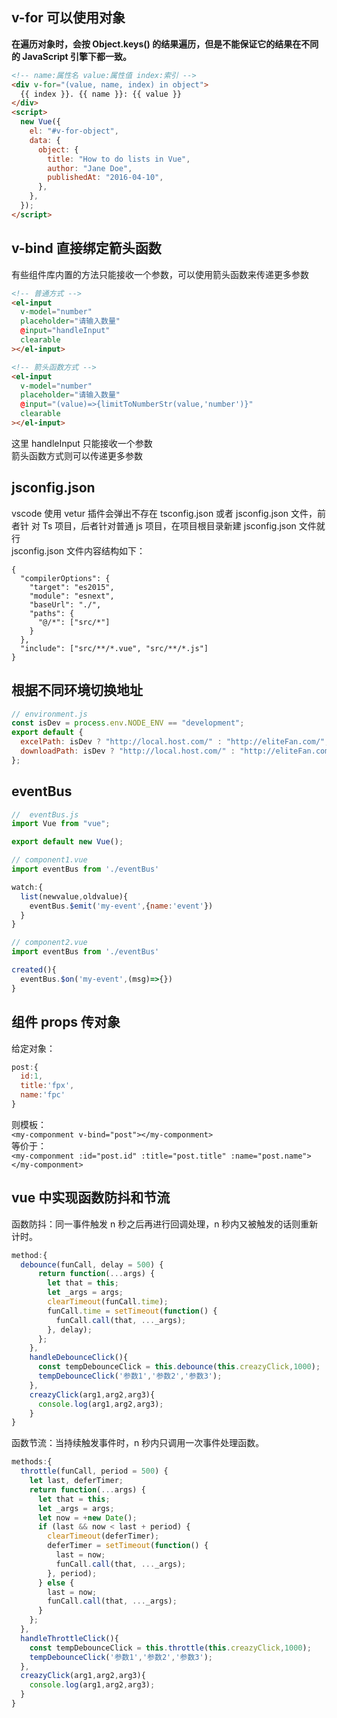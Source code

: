 ## v-for 可以使用对象

**在遍历对象时，会按 Object.keys() 的结果遍历，但是不能保证它的结果在不同的
JavaScript 引擎下都一致。**

```html
<!-- name:属性名 value:属性值 index:索引 -->
<div v-for="(value, name, index) in object">
  {{ index }}. {{ name }}: {{ value }}
</div>
<script>
  new Vue({
    el: "#v-for-object",
    data: {
      object: {
        title: "How to do lists in Vue",
        author: "Jane Doe",
        publishedAt: "2016-04-10",
      },
    },
  });
</script>
```

## v-bind 直接绑定箭头函数

有些组件库内置的方法只能接收一个参数，可以使用箭头函数来传递更多参数

```html
<!-- 普通方式 -->
<el-input
  v-model="number"
  placeholder="请输入数量"
  @input="handleInput"
  clearable
></el-input>

<!-- 箭头函数方式 -->
<el-input
  v-model="number"
  placeholder="请输入数量"
  @input="(value)=>{limitToNumberStr(value,'number')}"
  clearable
></el-input>
```

这里 handleInput 只能接收一个参数  
箭头函数方式则可以传递更多参数

## jsconfig.json

vscode 使用 vetur 插件会弹出不存在 tsconfig.json 或者 jsconfig.json 文件，前者针
对 Ts 项目，后者针对普通 js 项目，在项目根目录新建 jsconfig.json 文件就行  
jsconfig.json 文件内容结构如下：

```javascripton
{
  "compilerOptions": {
    "target": "es2015",
    "module": "esnext",
    "baseUrl": "./",
    "paths": {
      "@/*": ["src/*"]
    }
  },
  "include": ["src/**/*.vue", "src/**/*.js"]
}
```

## 根据不同环境切换地址

```javascript
// environment.js
const isDev = process.env.NODE_ENV == "development";
export default {
  excelPath: isDev ? "http://local.host.com/" : "http://eliteFan.com/",
  downloadPath: isDev ? "http://local.host.com/" : "http://eliteFan.com/",
};
```

## eventBus

```javascript
//  eventBus.js
import Vue from "vue";

export default new Vue();
```

```javascript
// component1.vue
import eventBus from './eventBus'

watch:{
  list(newvalue,oldvalue){
    eventBus.$emit('my-event',{name:'event'})
  }
}
```

```javascript
// component2.vue
import eventBus from './eventBus'

created(){
  eventBus.$on('my-event',(msg)=>{})
}
```

## 组件 props 传对象

给定对象：

```javascript
post:{
  id:1,
  title:'fpx',
  name:'fpc'
}
```

则模板：  
`<my-componment v-bind="post"></my-componment>`  
 等价于：  
`<my-componment :id="post.id" :title="post.title" :name="post.name"></my-componment>`

## vue 中实现函数防抖和节流

函数防抖：同一事件触发 n 秒之后再进行回调处理，n 秒内又被触发的话则重新计时。

```javascript
method:{
  debounce(funCall, delay = 500) {
      return function(...args) {
        let that = this;
        let _args = args;
        clearTimeout(funCall.time);
        funCall.time = setTimeout(function() {
          funCall.call(that, ..._args);
        }, delay);
      };
    },
    handleDebounceClick(){
      const tempDebounceClick = this.debounce(this.creazyClick,1000);
      tempDebounceClick('参数1','参数2','参数3');
    },
    creazyClick(arg1,arg2,arg3){
      console.log(arg1,arg2,arg3);
    }
}
```

函数节流：当持续触发事件时，n 秒内只调用一次事件处理函数。

```javascript
methods:{
  throttle(funCall, period = 500) {
    let last, deferTimer;
    return function(...args) {
      let that = this;
      let _args = args;
      let now = +new Date();
      if (last && now < last + period) {
        clearTimeout(deferTimer);
        deferTimer = setTimeout(function() {
          last = now;
          funCall.call(that, ..._args);
        }, period);
      } else {
        last = now;
        funCall.call(that, ..._args);
      }
    };
  },
  handleThrottleClick(){
    const tempDebounceClick = this.throttle(this.creazyClick,1000);
    tempDebounceClick('参数1','参数2','参数3');
  },
  creazyClick(arg1,arg2,arg3){
    console.log(arg1,arg2,arg3);
  }
}
```
